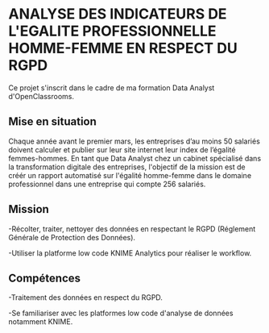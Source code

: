 # ANALYSE DES INDICATEURS DE L'EGALITE PROFESSIONNELLE HOMME-FEMME EN RESPECT DU RGPD 

Ce projet s'inscrit dans le cadre de ma formation Data Analyst d'OpenClassrooms. 

## Mise en situation

Chaque année avant le premier mars, les entreprises d’au moins 50 salariés doivent calculer et publier sur leur site internet leur index de l’égalité femmes-hommes.
En tant que Data Analyst chez un cabinet spécialisé dans la transformation digitale des entreprises, l'objectif de la mission est de créér un rapport automatisé sur l'égalité
homme-femme dans le domaine professionnel dans une entreprise qui compte 256 salariés.

## Mission

-Récolter, traiter, nettoyer des données en respectant le RGPD (Réglement Générale de Protection des Données).

-Utiliser la platforme low code KNIME Analytics pour réaliser le workflow.

## Compétences 

-Traitement des données en respect du RGPD.

-Se familiariser avec les platformes low code d'analyse de données notamment KNIME.  

